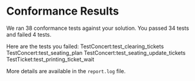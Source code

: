 # Conformance Results
We ran 38 conformance tests against your solution.
You passed 34 tests and failed 4 tests.

Here are the tests you failed:
TestConcert:test_clearing_tickets
TestConcert:test_seating_plan
TestConcert:test_seating_update_tickets
TestTicket:test_printing_ticket_wait

More details are available in the `report.log` file.
